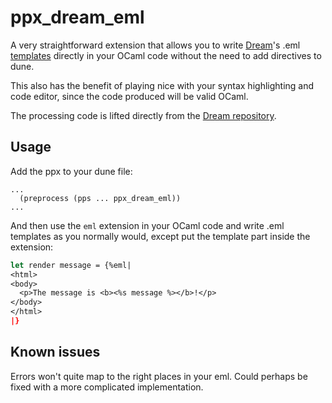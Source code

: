 # ppx_dream_eml

A very straightforward extension that allows you to write [Dream](https://aantron.github.io/dream)'s .eml [templates](https://aantron.github.io/dream/#templates) directly in your OCaml code without the need to add directives to dune.

This also has the benefit of playing nice with your syntax highlighting and code editor, since the code produced will be valid OCaml.

The processing code is lifted directly from the [Dream repository](https://github.com/aantron/dream).

## Usage

Add the ppx to your dune file:

```
...
  (preprocess (pps ... ppx_dream_eml))
...
```

And then use the `eml` extension in your OCaml code and write .eml templates as you normally would, except put the template part inside the extension:

```ocaml
let render message = {%eml|
<html>
<body>
  <p>The message is <b><%s message %></b>!</p>
</body>
</html>
|}
```

## Known issues

Errors won't quite map to the right places in your eml. Could perhaps be fixed with a more complicated implementation.
